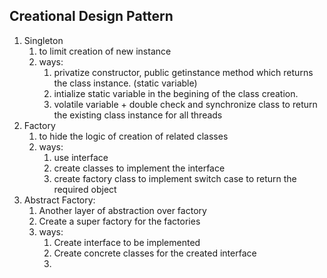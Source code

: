 ## Creational Design Pattern

1. Singleton
   1. to limit creation of new instance
   2. ways:
      1. privatize constructor, public getinstance method which returns the class instance. (static variable)
      2. intialize static variable in the begining of the class creation.
      3. volatile variable + double check and synchronize class to return the existing class instance for all threads
2. Factory
   1. to hide the logic of creation of related classes
   2. ways:
      1. use interface
      2. create classes to implement the interface
      3. create factory class to implement switch case to return the required object
3. Abstract Factory:
   1. Another layer of abstraction over factory
   2. Create a super factory for the factories
   3. ways:
      1. Create interface to be implemented
      2. Create concrete classes for the created interface
      3. 